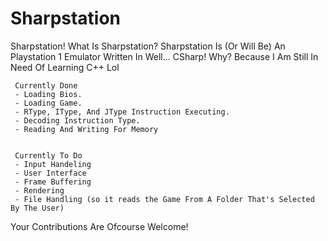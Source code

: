 # Sharpstation
Sharpstation! What Is Sharpstation? Sharpstation Is (Or Will Be) An Playstation 1 Emulator Written In Well... CSharp! Why? Because I Am Still In Need Of Learning C++ Lol


     Currently Done 
     - Loading Bios.
     - Loading Game.
     - RType, IType, And JType Instruction Executing.
     - Decoding Instruction Type.
     - Reading And Writing For Memory


     Currently To Do
     - Input Handeling
     - User Interface
     - Frame Buffering
     - Rendering
     - File Handling (so it reads the Game From A Folder That's Selected By The User)



Your Contributions Are Ofcourse Welcome!
